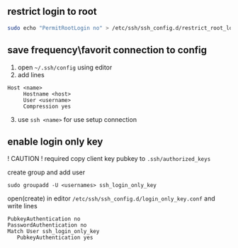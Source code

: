 ## restrict login to root
```sh
sudo echo "PermitRootLogin no" > /etc/ssh/ssh_config.d/restrict_root_login.conf
```


## save frequency\favorit connection to config

1. open `~/.ssh/config` using editor
2. add lines
```config
Host <name>
     Hostname <host>
     User <username>
     Compression yes
```
 3. use `ssh <name>` for use setup connection


## enable login only key
! CAUTION
! required copy client key pubkey to `.ssh/authorized_keys`

create group and add user
```ssh
sudo groupadd -U <usernames> ssh_login_only_key
```

open(create) in editor `/etc/ssh/ssh_config.d/login_only_key.conf`
and write lines
```config
PubkeyAuthentication no
PasswordAuthentication no
Match User ssh_login_only_key
   PubkeyAuthentication yes
```
